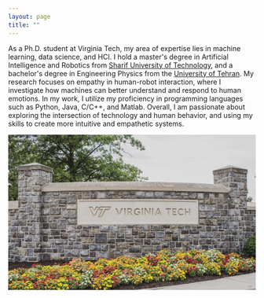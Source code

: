 ```yaml
---
layout: page
title: ""
---
```

As a Ph.D. student at Virginia Tech, my area of expertise lies in machine learning, data science, and HCI. I hold a master's degree in Artificial Intelligence and Robotics from [Sharif University of Technology](https://en.sharif.edu/), and a bachelor's degree in Engineering Physics from the [University of Tehran](https://ut.ac.ir/en). My research focuses on empathy in human-robot interaction, where I investigate how machines can better understand and respond to human emotions. In my work, I utilize my proficiency in programming languages such as Python, Java, C/C++, and Matlab. Overall, I am passionate about exploring the intersection of technology and human behavior, and using my skills to create more intuitive and empathetic systems.

![VirginiaTech](https://github.com/fsarshar/fsarshar.github.io/blob/master/image.jpg)
